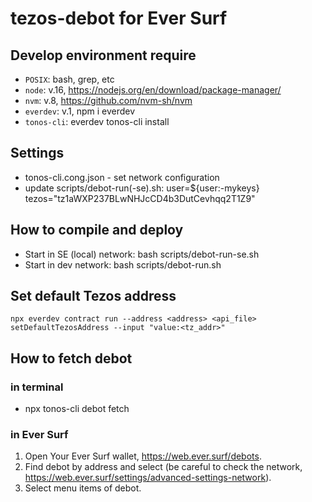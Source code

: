 # tezos-debot for Ever Surf

## Develop environment require

- `POSIX`: bash, grep, etc
- `node`: v.16, https://nodejs.org/en/download/package-manager/
- `nvm`: v.8, https://github.com/nvm-sh/nvm
- `everdev`: v.1, npm i everdev
- `tonos-cli`: everdev tonos-cli install

## Settings

- tonos-cli.cong.json - set network configuration
- update scripts/debot-run(-se).sh: 
user=${user:-mykeys}
tezos="tz1aWXP237BLwNHJcCD4b3DutCevhqq2T1Z9"

## How to compile and deploy

- Start in SE (local) network: bash scripts/debot-run-se.sh
- Start in dev network: bash scripts/debot-run.sh

## Set default Tezos address
```shell
npx everdev contract run --address <address> <api_file> setDefaultTezosAddress --input "value:<tz_addr>"
```

## How to fetch debot 
### in terminal

- npx tonos-cli debot fetch <address>

### in Ever Surf

1. Open Your Ever Surf wallet, https://web.ever.surf/debots.
2. Find debot by address and select (be careful to check the network, https://web.ever.surf/settings/advanced-settings-network).
3. Select menu items of debot.